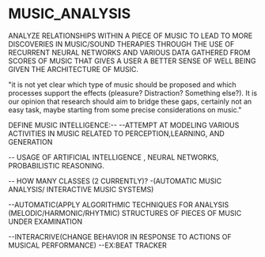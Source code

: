 # MUSIC_ANALYSIS
ANALYZE RELATIONSHIPS WITHIN A PIECE OF MUSIC TO LEAD TO MORE DISCOVERIES IN MUSIC/SOUND THERAPIES THROUGH THE USE OF RECURRENT NEURAL NETWORKS AND VARIOUS DATA GATHERED FROM SCORES OF MUSIC THAT GIVES A USER A BETTER SENSE OF WELL BEING GIVEN THE ARCHITECTURE OF MUSIC.


"it is not yet clear which type of music should be proposed and which processes support the effects (pleasure? Distraction? Something else?). It is our opinion that research should aim to bridge these gaps, certainly not an easy task, maybe starting from some precise considerations on music."


DEFINE MUSIC INTELLIGENCE:--
--ATTEMPT AT MODELING VARIOUS ACTIVITIES IN MUSIC RELATED TO PERCEPTION,LEARNING, AND GENERATION

-- USAGE OF ARTIFICIAL INTELLIGENCE , NEURAL NETWORKS, PROBABILISTIC REASONING.

-- HOW MANY CLASSES (2 CURRENTLY)?
-(AUTOMATIC MUSIC ANALYSIS/ INTERACTIVE MUSIC SYSTEMS)

--AUTOMATIC(APPLY ALGORITHMIC TECHNIQUES FOR ANALYSIS (MELODIC/HARMONIC/RHYTMIC) STRUCTURES OF PIECES OF MUSIC UNDER EXAMINATION

--INTERACRIVE(CHANGE BEHAVIOR IN RESPONSE TO ACTIONS OF MUSICAL PERFORMANCE)
--EX:BEAT TRACKER
